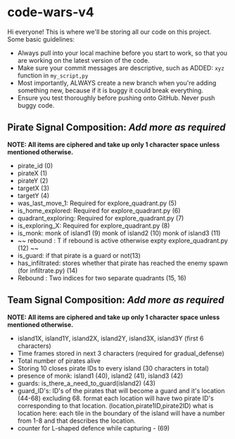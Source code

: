 # code-wars-v4
Hi everyone! This is where we'll be storing all our code on this project. Some basic guidelines:
- Always pull into your local machine before you start to work, so that you are working on the latest version of the code.
- Make sure your commit messages are descriptive, such as ADDED: `xyz` function in `my_script,py`
- Most importantly, ALWAYS create a new branch when you're adding something new, because if it is buggy it could break everything.
- Ensure you test thoroughly before pushing onto GitHub. Never push buggy code.

## Pirate Signal Composition: *Add more as required*
**NOTE: All items are ciphered and take up only 1 character space unless mentioned otherwise.**
- pirate_id (0)
- pirateX (1)
- pirateY (2)
- targetX (3)
- targetY (4)
- was_last_move_1: Required for explore_quadrant.py (5)
- is_home_explored: Required for explore_quadrant.py (6)
- quadrant_exploring: Required for explore_quadrant.py (7)
- is_exploring_X: Required for explore_quadrant.py (8)
- is_monk: monk of island1 (9)
          monk of island2 (10)
          monk of island3 (11)
- ~~ rebound : T if rebound is active otherwise expty explore_quadrant.py (12) ~~
- is_guard: if that pirate is a guard or not(13)
- has_infiltrated: stores whether that pirate has reached the enemy spawn (for infiltrate.py) (14)
- Rebound : Two indices for two separate quadrants (15, 16)

## Team Signal Composition: *Add more as required*
**NOTE: All items are ciphered and take up only 1 character space unless mentioned otherwise.**
- island1X, island1Y, island2X, island2Y, island3X, island3Y (first 6 characters)
- Time frames stored in next 3 characters (required for gradual_defense)
- Total number of pirates alive
- Storing 10 closes pirate IDs to every island (30 characters in total)
-  presence of monk: island1 (40), island2 (41), island3 (42)
-  guards: is_there_a_need_to_guard(island2) (43)
-  guard_ID's: ID's of the pirates that will become a guard and it's location (44-68) excluding 68.
   format each location will have two pirate ID's corresponding to that location. (location,pirate1ID,pirate2ID)
   what is location here: each tile in the boundary of the island will have a number from 1-8 and that describes the location.
-  counter for L-shaped defence while capturing - (69)  
   
